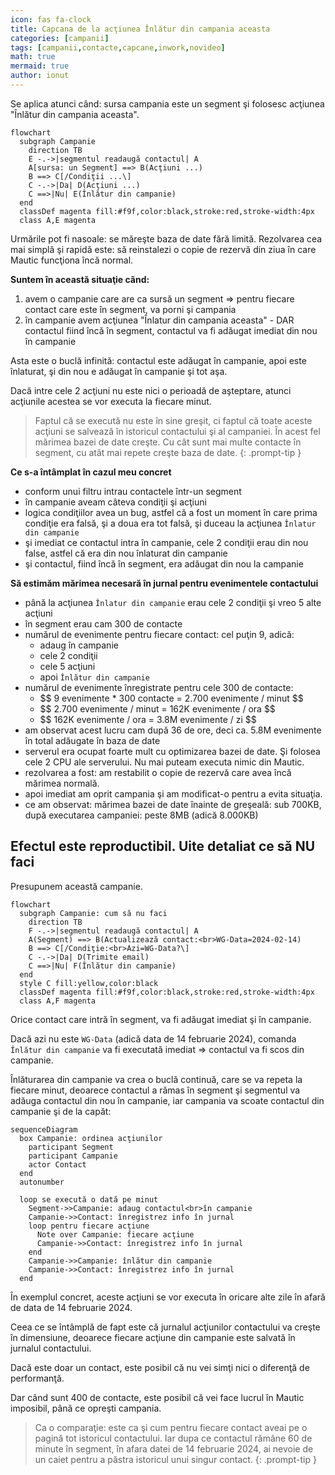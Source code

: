```yaml
---
icon: fas fa-clock
title: Capcana de la acţiunea Înlătur din campania aceasta
categories: [campanii]
tags: [campanii,contacte,capcane,inwork,novideo]
math: true
mermaid: true
author: ionut
---
```


Se aplica atunci când: sursa campania este un segment şi folosesc acţiunea "Înlătur din campania aceasta".

```mermaid
flowchart
  subgraph Campanie
    direction TB
    E -.->|segmentul readaugă contactul| A
    A[sursa: un Segment] ==> B(Acţiuni ...)
    B ==> C[/Condiţii ...\]
    C -.->|Da| D(Acţiuni ...)
    C ==>|Nu| E(Înlătur din campanie)
  end
  classDef magenta fill:#f9f,color:black,stroke:red,stroke-width:4px
  class A,E magenta
```

Urmările pot fi nasoale: se măreşte baza de date fără limită. Rezolvarea cea mai simplă şi rapidă este: să reinstalezi o copie de rezervă din ziua în care Mautic funcţiona încă normal.

**Suntem în această situaţie când:**
1. avem o campanie care are ca sursă un segment => pentru fiecare contact care este în segment, va porni şi campania
1. în campanie avem acţiunea "Înlatur din campania aceasta" - DAR contactul fiind încă în segment, contactul va fi adăugat imediat din nou în campanie

Asta este o buclă infinită: contactul este adăugat în campanie, apoi este înlaturat, şi din nou e adăugat în campanie şi tot aşa.

Dacă intre cele 2 acţiuni nu este nici o perioadă de aşteptare, atunci acţiunile acestea se vor executa la fiecare minut.

> Faptul că se execută nu este în sine greşit, ci faptul că toate aceste acţiuni se salvează în istoricul contactului şi al campaniei. În acest fel mărimea bazei de date creşte. Cu cât sunt mai multe contacte în segment, cu atât mai repete creşte baza de date.
{: .prompt-tip }

**Ce s-a întâmplat în cazul meu concret**
* conform unui filtru intrau contactele într-un segment
* în campanie aveam câteva condiţii şi acţiuni
* logica condiţiilor avea un bug, astfel că a fost un moment în care prima condiţie era falsă, şi a doua era tot falsă, şi duceau la acţiunea `Înlatur din campanie`
* şi imediat ce contactul intra în campanie, cele 2 condiţii erau din nou false, astfel că era din nou înlaturat din campanie
* şi contactul, fiind încă în segment, era adăugat din nou la campanie

**Să estimăm mărimea necesară în jurnal pentru evenimentele contactului**
* până la acţiunea `Înlatur din campanie` erau cele 2 condiţii şi vreo 5 alte acţiuni
* în segment erau cam 300 de contacte
* numărul de evenimente pentru fiecare contact: cel puţin 9, adică:
  * adaug în campanie
  * cele 2 condiţii
  * cele 5 acţiuni
  * apoi `Înlătur din campanie`
* numărul de evenimente înregistrate pentru cele 300 de contacte:
  * \$$ 9 evenimente * 300 contacte = 2.700 evenimente / minut $$
  * \$$ 2.700 evenimente / minut = 162K evenimente / ora $$
  * \$$ 162K evenimente / ora = 3.8M evenimente / zi $$
* am observat acest lucru cam după 36 de ore, deci ca. 5.8M evenimente în total adăugate în baza de date
* serverul era ocupat foarte mult cu optimizarea bazei de date. Şi folosea cele 2 CPU ale serverului. Nu mai puteam executa nimic din Mautic.
* rezolvarea a fost: am restabilit o copie de rezervă care avea încă mărimea normală.
* apoi imediat am oprit campania şi am modificat-o pentru a evita situaţia.
* ce am observat: mărimea bazei de date înainte de greşeală: sub 700KB, după executarea campaniei: peste 8MB (adică 8.000KB)

## Efectul este reproductibil. Uite detaliat ce să NU faci
Presupunem această campanie.

```mermaid
flowchart
  subgraph Campanie: cum să nu faci
    direction TB
    F -.->|segmentul readaugă contactul| A
    A(Segment) ==> B(Actualizează contact:<br>WG-Data=2024-02-14)
    B ==> C[/Condiţie:<br>Azi=WG-Data?\]
    C -.->|Da| D(Trimite email)
    C ==>|Nu| F(Înlătur din campanie)
  end
  style C fill:yellow,color:black
  classDef magenta fill:#f9f,color:black,stroke:red,stroke-width:4px
  class A,F magenta
```

Orice contact care intră în segment, va fi adăugat imediat şi în campanie.

Dacă azi nu este `WG-Data` (adică data de 14 februarie 2024), comanda `Înlătur din campanie` va fi executată imediat => contactul va fi scos din campanie.

Înlăturarea din campanie va crea o buclă continuă, care se va repeta la fiecare minut, deoarece contactul a rămas în segment şi segmentul va adăuga contactul din nou în campanie, iar campania va scoate contactul din campanie şi de la capăt:

```mermaid
sequenceDiagram
  box Campanie: ordinea acţiunilor
    participant Segment
    participant Campanie
    actor Contact
  end
  autonumber

  loop se execută o dată pe minut
    Segment->>Campanie: adaug contactul<br>în campanie
    Campanie->>Contact: înregistrez info în jurnal
    loop pentru fiecare acţiune
      Note over Campanie: fiecare acţiune
      Campanie->>Contact: înregistrez info în jurnal
    end
    Campanie->>Campanie: înlătur din campanie
    Campanie->>Contact: înregistrez info în jurnal
  end
```

În exemplul concret, aceste acţiuni se vor executa în oricare alte zile în afară de data de 14 februarie 2024.

Ceea ce se întâmplă de fapt este că jurnalul acţiunilor contactului va creşte în dimensiune, deoarece fiecare acţiune din campanie este salvată în jurnalul contactului.

Dacă este doar un contact, este posibil că nu vei simţi nici o diferenţă de performanţă.

Dar când sunt 400 de contacte, este posibil că vei face lucrul în Mautic imposibil, până ce opreşti campania.

> Ca o comparaţie: este ca şi cum pentru fiecare contact aveai pe o pagină tot istoricul contactului.
> Iar dupa ce contactul rămâne 60 de minute în segment, în afara datei de 14 februarie 2024, ai nevoie de un caiet pentru a păstra istoricul unui singur contact.
{: .prompt-tip }
